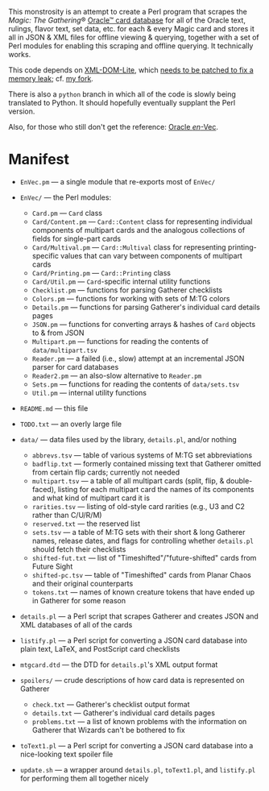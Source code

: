 This monstrosity is an attempt to create a Perl program that scrapes the
_Magic: The Gathering_® [Oracle™ card database](http://gatherer.wizards.com)
for all of the Oracle text, rulings, flavor text, set data, etc. for each &
every Magic card and stores it all in JSON & XML files for offline viewing &
querying, together with a set of Perl modules for enabling this scraping and
offline querying.  It technically works.

This code depends on [XML-DOM-Lite][1], which [needs to be patched to fix a
memory leak][2]; cf. [my fork](https://github.com/jwodder/XML-DOM-Lite).

There is also a `python` branch in which all of the code is slowly being
translated to Python.  It should hopefully eventually supplant the Perl
version.

Also, for those who still don't get the reference: [Oracle _en_-Vec][3].

# Manifest

- `EnVec.pm` — a single module that re-exports most of `EnVec/`

- `EnVec/` — the Perl modules:
    - `Card.pm` — `Card` class
    - `Card/Content.pm` — `Card::Content` class for representing individual
      components of multipart cards and the analogous collections of fields for
      single-part cards
    - `Card/Multival.pm` — `Card::Multival` class for representing
      printing-specific values that can vary between components of multipart
      cards
    - `Card/Printing.pm` — `Card::Printing` class
    - `Card/Util.pm` — `Card`-specific internal utility functions
    - `Checklist.pm` — functions for parsing Gatherer checklists
    - `Colors.pm` — functions for working with sets of M:TG colors
    - `Details.pm` — functions for parsing Gatherer's individual card details
      pages
    - `JSON.pm` — functions for converting arrays & hashes of `Card` objects to
      & from JSON
    - `Multipart.pm` — functions for reading the contents of
      `data/multipart.tsv`
    - `Reader.pm` — a failed (i.e., slow) attempt at an incremental JSON parser
      for card databases
    - `Reader2.pm` — an also-slow alternative to `Reader.pm`
    - `Sets.pm` — functions for reading the contents of `data/sets.tsv`
    - `Util.pm` — internal utility functions

- `README.md` — this file

- `TODO.txt` — an overly large file

- `data/` — data files used by the library, `details.pl`, and/or nothing
    - `abbrevs.tsv` — table of various systems of M:TG set abbreviations
    - `badflip.txt` — formerly contained missing text that Gatherer omitted
      from certain flip cards; currently not needed
    - `multipart.tsv` — a table of all multipart cards (split, flip, &
      double-faced), listing for each multipart card the names of its
      components and what kind of multipart card it is
    - `rarities.tsv` — listing of old-style card rarities (e.g., U3 and C2
      rather than C/U/R/M)
    - `reserved.txt` — the reserved list
    - `sets.tsv` — a table of M:TG sets with their short & long Gatherer names,
      release dates, and flags for controlling whether `details.pl` should
      fetch their checklists
    - `shifted-fut.txt` — list of "Timeshifted"/"future-shifted" cards from
      Future Sight
    - `shifted-pc.tsv` — table of "Timeshifted" cards from Planar Chaos and
      their original counterparts
    - `tokens.txt` — names of known creature tokens that have ended up in
      Gatherer for some reason

- `details.pl` — a Perl script that scrapes Gatherer and creates JSON and XML
  databases of all of the cards

- `listify.pl` — a Perl script for converting a JSON card database into plain
  text, LaTeX, and PostScript card checklists

- `mtgcard.dtd` — the DTD for `details.pl`'s XML output format

- `spoilers/` — crude descriptions of how card data is represented on Gatherer
    - `check.txt` — Gatherer's checklist output format
    - `details.txt` — Gatherer's individual card details pages
    - `problems.txt` — a list of known problems with the information on
      Gatherer that Wizards can't be bothered to fix

- `toText1.pl` — a Perl script for converting a JSON card database into a
  nice-looking text spoiler file

- `update.sh` — a wrapper around `details.pl`, `toText1.pl`, and `listify.pl`
  for performing them all together nicely

[1]: http://search.cpan.org/~rhundt/XML-DOM-Lite-0.15/
[2]: https://rt.cpan.org/Public/Bug/Display.html?id=73337
[3]: http://gatherer.wizards.com/Pages/Card/Details.aspx?multiverseid=4889
